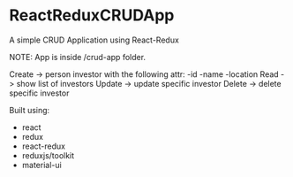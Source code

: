 # ReactReduxCRUDApp

A simple CRUD Application using React-Redux

NOTE: App is inside /crud-app folder.

Create -> person investor with the following attr:
-id
-name
-location
Read -> show list of investors
Update -> update specific investor
Delete -> delete specific investor

Built using:

- react
- redux
- react-redux
- reduxjs/toolkit
- material-ui
